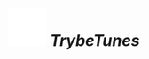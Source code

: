 <h1 align="center">
    <img alt="TrybeTunes" title="TrybeTunes" src="src/images/headphones-solid (1).svg" height="70px" />
  <i>TrybeTunes</i>
</h1>
